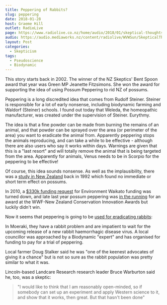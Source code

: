 ```yaml
---
title: Peppering of Rabbits?
slug: peppering
date: 2018-01-28
host: Graeme Hill
outlet: RadioLive
page: https://www.radiolive.co.nz/home/audio/2018/01/skeptical-thoughts-with-mark-honeychurch0.html
audio: https://audio.mediaworks.nz/content/radiolive/WVWSun/SkepticalThoughts28_01_18.mp3
layout: Post
categories:
  - Skepticism
tags:
  - Pseudoscience
  - Biodynamic
---
```


This story starts back in 2002. The winner of the NZ Skeptics' Bent Spoon award that year was Green MP Jeanette Fitzsimons. She won the award for supporting the idea of using Possum Peppering to rid NZ of possums.

<!-- more -->

Peppering is a long discredited idea that comes from Rudolf Steiner. Steiner is responsible for a lot of early nonsense, including biodynamic farming and Waldorf (Steiner) schools. I found out today that Weleda, the homeopathic manufacturer, was created under the supervision of Steiner. Eurythmy.

The idea is that a fine powder can be made from burning the remains of an animal, and that powder can be sprayed over the area (or perimeter of the area) you want to eradicate the animal from. Apparently peppering stops the animals reproducing, and can take a while to be effective - although there are also users who say it works within days. Warnings are given that this is a "last resort" and will totally remove the animal that is being targeted from the area. Apparently for animals, Venus needs to be in Scorpio for the peppering to be effective!

Of course, this idea sounds nonsense. As well as the implausibility, there was a [study in New Zealand](http://www.downtoearth.ph/peppering-as-a-method-of-pest-control/) back in 1992 which found no immediate or short term effect on possums.

In 2010, a [$330k funding request](https://sciblogs.co.nz/bioblog/2017/10/09/possum-peppering-implausible/) for Environment Waikato funding was turned down, and late last year possum peppering was [in the running](http://www.nzherald.co.nz/northern-advocate/news/article.cfm?c_id=1503450&objectid=11929599) for an award at the WWF-New Zealand Conservation Innovation Awards but luckily didn't win.

Now it seems that peppering is going to be [used for eradicating rabbits](https://www.odt.co.nz/regions/north-otago/biodynamic-%E2%80%98peppering%E2%80%99-battle-bunnies):

In Moeraki, they have a rabbit problem and are impatient to wait for the upcoming release of a new rabbit haemorrhagic disease virus. A local councillor was approached by a Biodynamic "expert" and has organised for funding to pay for a trial of peppering.

Local farmer Doug Stalker said he was "one of the keenest advocates of giving it a chance" but is not so sure as the rabbit population was pretty similar to what it was.

Lincoln-based Landcare Research research leader Bruce Warburton said he, too, was a skeptic:

> "I would like to think that I am reasonably open-minded, so if somebody can set up an experiment and apply Western science to it, and show that it works, then great. But that hasn't been done"
